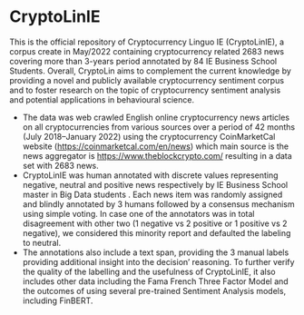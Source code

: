 # CryptoLinIE

This is the official repository of Cryptocurrency Linguo IE (CryptoLinIE), a corpus create in May/2022 containing cryptocurrency related 2683 news covering more than 3-years period annotated by 84 IE Business School Students. Overall, CryptoLin aims to complement the current knowledge by providing a novel and publicly available cryptocurrency sentiment corpus and to foster research on the topic of cryptocurrency sentiment analysis and potential applications in behavioural science.

* The data was web crawled English online cryptocurrency news articles on all cryptocurrencies from various sources over a period of 42 months (July 2018–January 2022) using the cryptocurrency CoinMarketCal website (https://coinmarketcal.com/en/news) which main source is the news aggregator is https://www.theblockcrypto.com/ resulting in a data set with 2683 news.
* CryptoLinIE was human annotated with discrete values representing negative, neutral and positive news respectively by IE Business School master in Big Data students . Each news item was randomly assigned and blindly annotated by 3 humans followed by a consensus mechanism using simple voting. In case one of the annotators was in total disagreement with other two (1 negative vs 2 positive or 1 positive vs 2 negative), we considered this minority report and defaulted the labeling to neutral. 
* The annotations also include a text span, providing the 3 manual labels providing additional insight into the decision’ reasoning. To further verify the quality of the labelling and the usefulness of CryptoLinIE, it also includes other data including the Fama French Three Factor Model and the outcomes of using several pre-trained Sentiment Analysis models, including FinBERT.  

